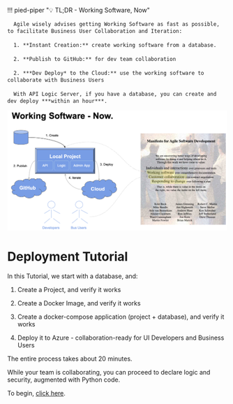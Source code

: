 !!! pied-piper ":bulb: TL;DR - Working Software, Now"

      Agile wisely advises getting Working Software as fast as possible, to facilitate Business User Collaboration and Iteration:

      1. **Instant Creation:** create working software from a database.

      2. **Publish to GitHub:** for dev team collaboration

      2. ***Dev Deploy* to the Cloud:** use the working software to collaborate with Business Users

      With API Logic Server, if you have a database, you can create and dev deploy ***within an hour***.

![ai-driven-automation](images/devops/working-software-now.png)


# Deployment Tutorial

In this Tutorial, we start with a database, and:

1. Create a Project, and verify it works

3. Create a Docker Image, and verify it works

4. Create a docker-compose application (project + database), and verify it works

5. Deploy it to Azure - collaboration-ready for UI Developers and Business Users

The entire process takes about 20 minutes.

While your team is collaborating, you can proceed to declare logic and security, augmented with Python code.

To begin, [click here](../DevOps-Containers-Deploy-Multi).

